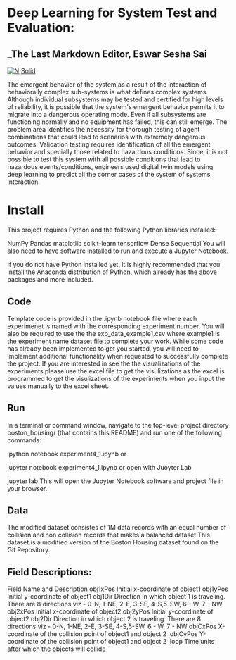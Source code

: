 # Deep Learning for System Test and Evaluation:
## _The Last Markdown Editor, Eswar Sesha Sai

[![N|Solid](https://upload.wikimedia.org/wikipedia/commons/5/53/George_Mason_University_logo.svg)]()

The emergent behavior of the system as a result of the interaction of behaviorally complex sub-systems is what defines complex systems. Although individual subsystems may be tested and certified for high levels of reliability, it is possible that the system's emergent behavior permits it to migrate into a dangerous operating mode. Even if all subsystems are functioning normally and no equipment has failed, this can still emerge. The problem area identifies the necessity for thorough testing of agent combinations that could lead to scenarios with extremely dangerous outcomes. Validation testing requires identification of all the emergent behavior and specially those related to hazardous conditions. Since, it is not possible to test this system with all possible conditions that lead to hazardous events/conditions, engineers used digital twin models using deep learning to predict all the corner cases of the system of systems interaction.

# Install
This project requires Python and the following Python libraries installed:

NumPy
Pandas
matplotlib
scikit-learn
tensorflow
Dense
Sequential
You will also need to have software installed to run and execute a Jupyter Notebook.

If you do not have Python installed yet, it is highly recommended that you install the Anaconda distribution of Python, which already has the above packages and more included.

## Code
Template code is provided in the .ipynb notebook file where each experimenet is named with the corresponding experiment number. You will also be required to use the the exp_data_example1.csv where example1 is the experiment name dataset file to complete your work. While some code has already been implemented to get you started, you will need to implement additional functionality when requested to successfully complete the project. If you are interested in see the the visualizations of the experiments please use the excel file to get the visulizations as the excel is programmed to get the visulizations of the experiments when you input the values manually to the excel sheet. 

## Run
In a terminal or command window, navigate to the top-level project directory boston_housing/ (that contains this README) and run one of the following commands:

ipython notebook experiment4_1.ipynb
or

jupyter notebook experiment4_1.ipynb
or open with Juoyter Lab

jupyter lab
This will open the Jupyter Notebook software and project file in your browser.

## Data
The modified dataset consistes of  1M data records with an equal number of collision and non collision records that makes a balanced dataset.This dataset is a modified version of the Boston Housing dataset found on the Git Repository.

## Field Descriptions:
Field Name and Description
obj1xPos Initial x-coordinate of object1
obj1yPos Initial y-coordinate of object1
obj1Dir Direction in which object 1 is traveling. There are 8 directions viz - 0-N, 1-NE, 2-E, 3-SE, 4-S,5-SW, 6 - W, 7 - NW
obj2xPos Initial x-coordinate of object2
obj2yPos Initial y-coordinate of object2
obj2Dir Direction in which object 2 is traveling. There are 8 directions viz - 0-N, 1-NE, 2-E, 3-SE, 4-S,5-SW, 6 - W, 7 - NW
objCxPos X-coordinate of the collision point of object1 and object 2 ​
objCyPos Y-coordinate of the collision point of object1 and object 2 ​
loop Time units after which the objects will collide​


